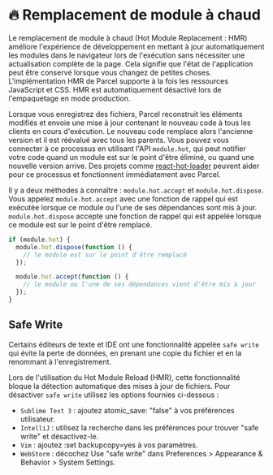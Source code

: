# 🔥 Remplacement de module à chaud

Le remplacement de module à chaud (Hot Module Replacement : HMR) améliore l'expérience de développement en mettant à jour automatiquement les modules dans le navigateur lors de l'exécution sans nécessiter une actualisation complète de la page. Cela signifie que l'état de l'application peut être conservé lorsque vous changez de petites choses. L'implémentation HMR de Parcel supporte à la fois les ressources JavaScript et CSS. HMR est automatiquement désactivé lors de l'empaquetage en mode production.

Lorsque vous enregistrez des fichiers, Parcel reconstruit les éléments modifiés et envoie une mise à jour contenant le nouveau code à tous les clients en cours d'exécution. Le nouveau code remplace alors l'ancienne version et il est réévalué avec tous les parents. Vous pouvez vous connecter à ce processus en utilisant l'API `module.hot`, qui peut notifier votre code quand un module est sur le point d'être éliminé, ou quand une nouvelle version arrive. Des projets comme [react-hot-loader](https://github.com/gaearon/react-hot-loader) peuvent aider pour ce processus et fonctionnent immédiatement avec Parcel.

Il y a deux méthodes à connaître : `module.hot.accept` et `module.hot.dispose`. Vous appelez `module.hot.accept` avec une fonction de rappel qui est exécutée lorsque ce module ou l'une de ses dépendances sont mis à jour. `module.hot.dispose` accepte une fonction de rappel qui est appelée lorsque ce module est sur le point d'être remplacé.

```javascript
if (module.hot) {
  module.hot.dispose(function () {
    // le module est sur le point d'être remplacé
  });

  module.hot.accept(function () {
    // le module ou l'une de ses dépendances vient d'être mis à jour
  });
}
```

## Safe Write
Certains éditeurs de texte et IDE ont une fonctionnalité appelée `safe write` qui évite la perte de données, en prenant une copie du fichier et en la renommant à l'enregistrement.

Lors de l'utilisation du Hot Module Reload (HMR), cette fonctionnalité bloque la détection automatique des mises à jour de fichiers. Pour désactiver `safe write` utilisez les options fournies ci-dessous :

* `Sublime Text 3` : ajoutez atomic_save: "false" à vos préférences utilisateur.
* `IntelliJ` : utilisez la recherche dans les préférences pour trouver "safe write" et désactivez-le.
* `Vim` : ajoutez :set backupcopy=yes à vos paramètres.
* `WebStorm` : décochez Use "safe write" dans Preferences > Appearance & Behavior > System Settings.

